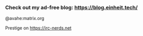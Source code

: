 ### Check out my ad-free blog: https://blog.einheit.tech/

@avahe:matrix.org

Prestige on https://irc-nerds.net
